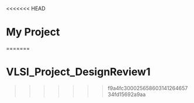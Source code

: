 <<<<<<< HEAD
# My Project
=======
# VLSI_Project_DesignReview1
>>>>>>> f9a4fc30002565860314126465734fd15692a9aa
